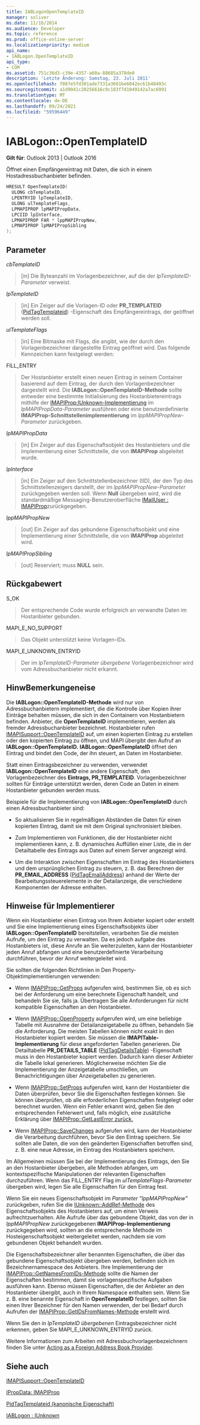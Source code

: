 ```yaml
---
title: IABLogonOpenTemplateID
manager: soliver
ms.date: 11/16/2014
ms.audience: Developer
ms.topic: reference
ms.prod: office-online-server
ms.localizationpriority: medium
api_name:
- IABLogon.OpenTemplateID
api_type:
- COM
ms.assetid: 751c36d3-c39e-4357-a60a-88685a378de0
description: 'Letzte Änderung: Samstag, 23. Juli 2011'
ms.openlocfilehash: f087e5fd301ade7331a3681be6042ec61b48493c
ms.sourcegitcommit: a1d9041c20256616c9c183f7d1049142a7ac6991
ms.translationtype: MT
ms.contentlocale: de-DE
ms.lasthandoff: 09/24/2021
ms.locfileid: "59596449"
---
```

# <a name="iablogonopentemplateid"></a>IABLogon::OpenTemplateID

  
  
**Gilt für**: Outlook 2013 | Outlook 2016 
  
Öffnet einen Empfängereintrag mit Daten, die sich in einem Hostadressbuchanbieter befinden.
  
```cpp
HRESULT OpenTemplateID(
  ULONG cbTemplateID,
  LPENTRYID lpTemplateID,
  ULONG ulTemplateFlags,
  LPMAPIPROP lpMAPIPropData,
  LPCIID lpInterface,
  LPMAPIPROP FAR * lppMAPIPropNew,
  LPMAPIPROP lpMAPIPropSibling
);
```

## <a name="parameters"></a>Parameter

 _cbTemplateID_
  
> [in] Die Byteanzahl im Vorlagenbezeichner, auf die der  _lpTemplateID-Parameter_ verweist. 
    
 _lpTemplateID_
  
> [in] Ein Zeiger auf die Vorlagen-ID oder **PR_TEMPLATEID** ([PidTagTemplateid](pidtagtemplateid-canonical-property.md)) -Eigenschaft des Empfängereintrags, der geöffnet werden soll.
    
 _ulTemplateFlags_
  
> [in] Eine Bitmaske mit Flags, die angibt, wie der durch den Vorlagenbezeichner dargestellte Eintrag geöffnet wird. Das folgende Kennzeichen kann festgelegt werden:
    
FILL_ENTRY 
  
> Der Hostanbieter erstellt einen neuen Eintrag in seinem Container basierend auf dem Eintrag, der durch den Vorlagenbezeichner dargestellt wird. Die **IABLogon::OpenTemplateID-Methode** sollte entweder eine bestimmte Initialisierung des Hostanbietereintrags mithilfe der [IMAPIProp:IUnknown-Implementierung](imapipropiunknown.md) im  _lpMAPIPropData-Parameter_ ausführen oder eine benutzerdefinierte **IMAPIProp-Schnittstellenimplementierung** im  _lppMAPIPropNew-Parameter_ zurückgeben. 
    
 _lpMAPIPropData_
  
> [in] Ein Zeiger auf das Eigenschaftsobjekt des Hostanbieters und die Implementierung einer Schnittstelle, die von **IMAPIProp** abgeleitet wurde.
    
 _lpInterface_
  
> [in] Ein Zeiger auf den Schnittstellenbezeichner (IID), der den Typ des Schnittstellenzeigers darstellt, der im  _lppMAPIPropNew-Parameter_ zurückgegeben werden soll. Wenn **Null** übergeben wird, wird die standardmäßige Messaging-Benutzeroberfläche [IMailUser : IMAPIProp](imailuserimapiprop.md)zurückgegeben.
    
 _lppMAPIPropNew_
  
> [out] Ein Zeiger auf das gebundene Eigenschaftsobjekt und eine Implementierung einer Schnittstelle, die von **IMAPIProp** abgeleitet wird.
    
 _lpMAPIPropSibling_
  
> [out] Reserviert; muss **NULL** sein.
    
## <a name="return-value"></a>Rückgabewert

S_OK 
  
> Der entsprechende Code wurde erfolgreich an verwandte Daten im Hostanbieter gebunden.
    
MAPI_E_NO_SUPPORT 
  
> Das Objekt unterstützt keine Vorlagen-IDs.
    
MAPI_E_UNKNOWN_ENTRYID 
  
> Der im  _lpTemplateID-Parameter übergebene_ Vorlagenbezeichner wird vom Adressbuchanbieter nicht erkannt. 
    
## <a name="remarks"></a>HinwBemerkungeneise

Die **IABLogon::OpenTemplateID-Methode** wird nur von Adressbuchanbietern implementiert, die die Kontrolle über Kopien ihrer Einträge behalten müssen, die sich in den Containern von Hostanbietern befinden. Anbieter, die **OpenTemplateID** implementieren, werden als fremder Adressbuchanbieter bezeichnet. Hostanbieter rufen [IMAPISupport::OpenTemplateID](imapisupport-opentemplateid.md) auf, um einen kopierten Eintrag zu erstellen oder den kopierten Eintrag zu öffnen, und MAPI übergibt den Aufruf an **IABLogon::OpenTemplateID.** **IABLogon::OpenTemplateID** öffnet den Eintrag und bindet den Code, der ihn steuert, an Daten im Hostanbieter. 
  
Statt einen Eintragsbezeichner zu verwenden, verwendet **IABLogon::OpenTemplateID** eine andere Eigenschaft, den Vorlagenbezeichner des **Eintrags, PR_TEMPLATEID**. Vorlagenbezeichner sollten für Einträge unterstützt werden, deren Code an Daten in einem Hostanbieter gebunden werden muss.
  
Beispiele für die Implementierung von **IABLogon::OpenTemplateID** durch einen Adressbuchanbieter sind: 
  
- So aktualisieren Sie in regelmäßigen Abständen die Daten für einen kopierten Eintrag, damit sie mit dem Original synchronisiert bleiben.
    
- Zum Implementieren von Funktionen, die der Hostanbieter nicht implementieren kann, z. B. dynamisches Auffüllen einer Liste, die in der Detailtabelle des Eintrags aus Daten auf einem Server angezeigt wird.
    
- Um die Interaktion zwischen Eigenschaften im Eintrag des Hostanbieters und dem ursprünglichen Eintrag zu steuern, z. B. das Berechnen der **PR_EMAIL_ADDRESS** ([PidTagEmailAddress](pidtagemailaddress-canonical-property.md)) anhand der Werte der Bearbeitungssteuerelemente in der Detailanzeige, die verschiedene Komponenten der Adresse enthalten.
    
## <a name="notes-to-implementers"></a>Hinweise für Implementierer

Wenn ein Hostanbieter einen Eintrag von Ihrem Anbieter kopiert oder erstellt und Sie eine Implementierung eines Eigenschaftsobjekts über **IABLogon::OpenTemplateID** bereitstellen, verarbeiten Sie die meisten Aufrufe, um den Eintrag zu verwalten. Da es jedoch aufgabe des Hostanbieters ist, diese Anrufe an Sie weiterzuleiten, kann der Hostanbieter jeden Anruf abfangen und eine benutzerdefinierte Verarbeitung durchführen, bevor der Anruf weitergeleitet wird.
  
Sie sollten die folgenden Richtlinien in Den Property-Objektimplementierungen verwenden:
  
- Wenn [IMAPIProp::GetProps](imapiprop-getprops.md) aufgerufen wird, bestimmen Sie, ob es sich bei der Anforderung um eine berechnete Eigenschaft handelt, und behandeln Sie sie, falls ja. Übertragen Sie alle Anforderungen für nicht kompatible Eigenschaften an den Hostanbieter. 
    
- Wenn [IMAPIProp::OpenProperty](imapiprop-openproperty.md) aufgerufen wird, um eine beliebige Tabelle mit Ausnahme der Detailanzeigetabelle zu öffnen, behandeln Sie die Anforderung. Die meisten Tabellen können nicht exakt in den Hostanbieter kopiert werden. Sie müssen die **IMAPITable-Implementierung** für diese angeforderten Tabellen generieren. Die Detailtabelle **PR_DETAILS_TABLE** ([PidTagDetailsTable](pidtagdetailstable-canonical-property.md)) -Eigenschaft muss in den Hostanbieter kopiert werden. Dadurch kann dieser Anbieter die Tabelle lokal generieren. Möglicherweise möchten Sie die Implementierung der Anzeigetabelle umschließen, um Benachrichtigungen über Anzeigetabellen zu generieren. 
    
- Wenn [IMAPIProp::SetProps](imapiprop-setprops.md) aufgerufen wird, kann der Hostanbieter die Daten überprüfen, bevor Sie die Eigenschaften festlegen können. Sie können überprüfen, ob alle erforderlichen Eigenschaften festgelegt oder berechnet wurden. Wenn ein Fehler erkannt wird, geben Sie den entsprechenden Fehlerwert und, falls möglich, eine zusätzliche Erklärung über [IMAPIProp::GetLastError zurück.](imapiprop-getlasterror.md)
    
- Wenn [IMAPIProp::SaveChanges](imapiprop-savechanges.md) aufgerufen wird, kann der Hostanbieter die Verarbeitung durchführen, bevor Sie den Eintrag speichern. Sie sollten alle Daten, die von den geänderten Eigenschaften betroffen sind, z. B. eine neue Adresse, im Eintrag des Hostanbieters speichern. 
    
Im Allgemeinen müssen Sie bei der Implementierung des Eintrags, den Sie an den Hostanbieter übergeben, alle Methoden abfangen, um kontextspezifische Manipulationen der relevanten Eigenschaften durchzuführen. Wenn das FILL_ENTRY Flag im  _ulTemplateFlags-Parameter_ übergeben wird, legen Sie alle Eigenschaften für den Eintrag fest. 
  
Wenn Sie ein neues Eigenschaftsobjekt im  _Parameter "lppMAPIPropNew"_ zurückgeben, rufen Sie die [IUnknown::AddRef-Methode](https://msdn.microsoft.com/library/ms691379%28VS.85%29.aspx) des Eigenschaftsobjekts des Hostanbieters auf, um einen Verweis aufrechtzuerhalten. Alle Aufrufe über das gebundene Objekt, das von der in _lppMAPIPropNew_ zurückgegebenen **IMAPIProp-Implementierung** zurückgegeben wird, sollten an die entsprechende Methode im Hosteigenschaftsobjekt weitergeleitet werden, nachdem sie vom gebundenen Objekt behandelt wurden. 
  
Die Eigenschaftsbezeichner aller benannten Eigenschaften, die über das gebundene Eigenschaftsobjekt übergeben werden, befinden sich im Bezeichnernamespace des Anbieters. Ihre Implementierung der [IMAPIProp::GetNamesFromIDs-Methode](imapiprop-getnamesfromids.md) sollte die Namen der Eigenschaften bestimmen, damit sie vorlagenspezifische Aufgaben ausführen kann. Ebenso müssen Eigenschaften, die der Anbieter an den Hostanbieter übergibt, auch in Ihrem Namespace enthalten sein. Wenn Sie z. B. eine benannte Eigenschaft in **OpenTemplateID** festlegen, sollten Sie einen Ihrer Bezeichner für den Namen verwenden, der bei Bedarf durch Aufrufen der [IMAPIProp::GetIDsFromNames-Methode](imapiprop-getidsfromnames.md) erstellt wird. 
  
Wenn Sie den in  _lpTemplateID übergebenen_ Eintragsbezeichner nicht erkennen, geben Sie MAPI_E_UNKNOWN_ENTRYID zurück.
  
Weitere Informationen zum Arbeiten mit Adressbuchvorlagenbezeichnern finden Sie unter [Acting as a Foreign Address Book Provider](acting-as-a-foreign-address-book-provider.md).
  
## <a name="see-also"></a>Siehe auch



[IMAPISupport::OpenTemplateID](imapisupport-opentemplateid.md)
  
[IPropData: IMAPIProp](ipropdataimapiprop.md)
  
[PidTagTemplateid (kanonische Eigenschaft)](pidtagtemplateid-canonical-property.md)
  
[IABLogon : IUnknown](iablogoniunknown.md)

